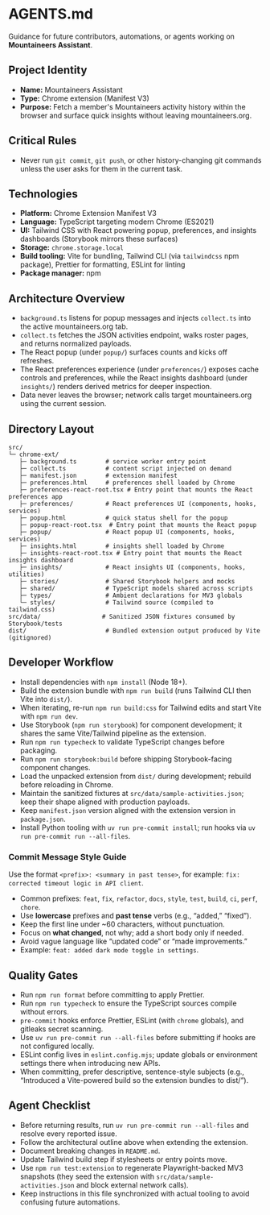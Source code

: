 # AGENTS.md

Guidance for future contributors, automations, or agents working on **Mountaineers Assistant**.

## Project Identity

- **Name:** Mountaineers Assistant
- **Type:** Chrome extension (Manifest V3)
- **Purpose:** Fetch a member's Mountaineers activity history within the browser and surface quick insights without leaving mountaineers.org.

## Critical Rules

- Never run `git commit`, `git push`, or other history-changing git commands unless the user asks for them in the current task.

## Technologies

- **Platform:** Chrome Extension Manifest V3
- **Language:** TypeScript targeting modern Chrome (ES2021)
- **UI:** Tailwind CSS with React powering popup, preferences, and insights dashboards (Storybook mirrors these surfaces)
- **Storage:** `chrome.storage.local`
- **Build tooling:** Vite for bundling, Tailwind CLI (via `tailwindcss` npm package), Prettier for formatting, ESLint for linting
- **Package manager:** npm

## Architecture Overview

- `background.ts` listens for popup messages and injects `collect.ts` into the active mountaineers.org tab.
- `collect.ts` fetches the JSON activities endpoint, walks roster pages, and returns normalized payloads.
- The React popup (under `popup/`) surfaces counts and kicks off refreshes.
- The React preferences experience (under `preferences/`) exposes cache controls and preferences, while the React insights dashboard (under `insights/`) renders derived metrics for deeper inspection.
- Data never leaves the browser; network calls target mountaineers.org using the current session.

## Directory Layout

```
src/
└─ chrome-ext/
   ├─ background.ts        # service worker entry point
   ├─ collect.ts           # content script injected on demand
   ├─ manifest.json        # extension manifest
   ├─ preferences.html     # preferences shell loaded by Chrome
   ├─ preferences-react-root.tsx # Entry point that mounts the React preferences app
   ├─ preferences/         # React preferences UI (components, hooks, services)
   ├─ popup.html           # quick status shell for the popup
   ├─ popup-react-root.tsx  # Entry point that mounts the React popup
   ├─ popup/               # React popup UI (components, hooks, services)
   ├─ insights.html        # insights shell loaded by Chrome
   ├─ insights-react-root.tsx # Entry point that mounts the React insights dashboard
   ├─ insights/            # React insights UI (components, hooks, utilities)
   ├─ stories/             # Shared Storybook helpers and mocks
   ├─ shared/              # TypeScript models shared across scripts
   ├─ types/               # Ambient declarations for MV3 globals
   └─ styles/              # Tailwind source (compiled to tailwind.css)
src/data/                 # Sanitized JSON fixtures consumed by Storybook/tests
dist/                      # Bundled extension output produced by Vite (gitignored)
```

## Developer Workflow

- Install dependencies with `npm install` (Node 18+).
- Build the extension bundle with `npm run build` (runs Tailwind CLI then Vite into `dist/`).
- When iterating, re-run `npm run build:css` for Tailwind edits and start Vite with `npm run dev`.
- Use Storybook (`npm run storybook`) for component development; it shares the same Vite/Tailwind pipeline as the extension.
- Run `npm run typecheck` to validate TypeScript changes before packaging.
- Run `npm run storybook:build` before shipping Storybook-facing component changes.
- Load the unpacked extension from `dist/` during development; rebuild before reloading in Chrome.
- Maintain the sanitized fixtures at `src/data/sample-activities.json`; keep their shape aligned with production payloads.
- Keep `manifest.json` version aligned with the extension version in `package.json`.
- Install Python tooling with `uv run pre-commit install`; run hooks via `uv run pre-commit run --all-files`.

### Commit Message Style Guide

Use the format `<prefix>: <summary in past tense>`, for example:
`fix: corrected timeout logic in API client`.

- Common prefixes: `feat`, `fix`, `refactor`, `docs`, `style`, `test`, `build`, `ci`, `perf`, `chore`.
- Use **lowercase** prefixes and **past tense** verbs (e.g., “added,” “fixed”).
- Keep the first line under ~60 characters, without punctuation.
- Focus on **what changed**, not why; add a short body only if needed.
- Avoid vague language like “updated code” or “made improvements.”
- Example: `feat: added dark mode toggle in settings`.

## Quality Gates

- Run `npm run format` before committing to apply Prettier.
- Run `npm run typecheck` to ensure the TypeScript sources compile without errors.
- `pre-commit` hooks enforce Prettier, ESLint (with `chrome` globals), and gitleaks secret scanning.
- Use `uv run pre-commit run --all-files` before submitting if hooks are not configured locally.
- ESLint config lives in `eslint.config.mjs`; update globals or environment settings there when introducing new APIs.
- When committing, prefer descriptive, sentence-style subjects (e.g., “Introduced a Vite-powered build so the extension bundles to dist/”).

## Agent Checklist

- Before returning results, run `uv run pre-commit run --all-files` and resolve every reported issue.
- Follow the architectural outline above when extending the extension.
- Document breaking changes in `README.md`.
- Update Tailwind build step if stylesheets or entry points move.
- Use `npm run test:extension` to regenerate Playwright-backed MV3 snapshots (they seed the extension with `src/data/sample-activities.json` and block external network calls).
- Keep instructions in this file synchronized with actual tooling to avoid confusing future automations.
